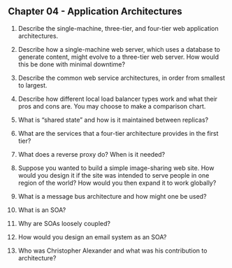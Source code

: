 ## Chapter 04 - Application Architectures

1. Describe the single-machine, three-tier, and four-tier web application architectures.

2. Describe how a single-machine web server, which uses a database to generate content, might evolve to a three-tier web server. How would this be done with minimal downtime?

3. Describe the common web service architectures, in order from smallest to largest.

4. Describe how different local load balancer types work and what their pros and cons are. You may choose to make a comparison chart.

5. What is “shared state” and how is it maintained between replicas?

6. What are the services that a four-tier architecture provides in the first tier?

7. What does a reverse proxy do? When is it needed?

8. Suppose you wanted to build a simple image-sharing web site. How would you design it if the site was intended to serve people in one region of the world? How would you then expand it to work globally?

9. What is a message bus architecture and how might one be used?

10. What is an SOA?

11. Why are SOAs loosely coupled?

12. How would you design an email system as an SOA?

13. Who was Christopher Alexander and what was his contribution to architecture?
